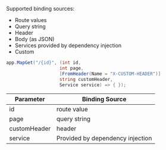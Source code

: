 Supported binding sources:

- Route values
- Query string
- Header
- Body (as JSON)
- Services provided by dependency injection
- Custom

```cs
app.MapGet("/{id}", (int id,
                    int page,
                    [FromHeader(Name = "X-CUSTOM-HEADER")]
                    string customHeader,
                    Service service) => { });
```

| Parameter    | Binding Source                   |
| ------------ | -------------------------------- |
| id           | route value                      |
| page         | query string                     |
| customHeader | header                           |
| service      | Provided by dependency injection |
